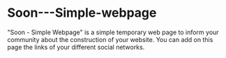 # Soon---Simple-webpage
"Soon - Simple Webpage" is a simple temporary web page to inform your community about the construction of your website. You can add on this page the links of your different social networks.
